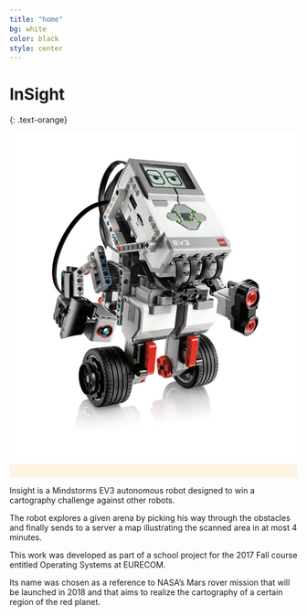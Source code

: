 ```yaml
---
title: "home"
bg: white
color: black
style: center
---
```


# InSight
{: .text-orange}

<span class="fa-stack subtlecircle" style="font-size:100px; background:rgba(255,166,0,0.1)">
  <i class="fa fa-circle fa-stack-2x text-white"></i>
  <img alt="Robot Name" class="fa fa-stack-1x text-orange" src="img/ev3.png">
</span>


Insight is a Mindstorms EV3 autonomous robot designed to win a cartography challenge against other robots.

The robot explores a given arena by picking his way through the obstacles and finally sends to a server a map illustrating the scanned area in at most 4 minutes.

This work was developed as part of a school project for the 2017 Fall course entitled Operating Systems at EURECOM.

Its name was chosen as a reference to NASA’s Mars rover mission that will be launched in 2018 and that aims to realize the cartography of a certain region of the red planet.
